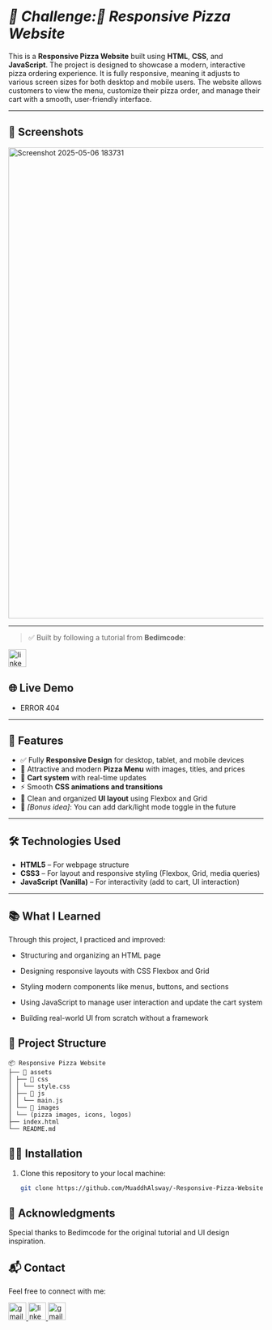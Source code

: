 #  *🚀 Challenge:🍕 Responsive Pizza Website*


This is a **Responsive Pizza Website** built using **HTML**, **CSS**, and **JavaScript**. The project is designed to showcase a modern, interactive pizza ordering experience. It is fully responsive, meaning it adjusts to various screen sizes for both desktop and mobile users. The website allows customers to view the menu, customize their pizza order, and manage their cart with a smooth, user-friendly interface.

---

## 📸 Screenshots

<img width="931" alt="Screenshot 2025-05-06 183731" src="https://github.com/user-attachments/assets/16c24720-c2a0-4e55-ad94-ffca53136e0b" />

---


> ✅ Built by following a tutorial from **Bedimcode**:  
<a href="https://youtu.be/02fqr3OY1VM?feature=shared" target="_blank">
    <img src="https://img.shields.io/static/v1?message=YouTube&logo=youtube&label=&color=red&logoColor=white&labelColor=&style=for-the-badge" height="35" alt="linkedin logo"  />
  </a>



## 🌐 Live Demo
- ERROR 404

---


## 🧠 Features

- ✅ Fully **Responsive Design** for desktop, tablet, and mobile devices
- 🍕 Attractive and modern **Pizza Menu** with images, titles, and prices
- 🛒 **Cart system** with real-time updates
- ⚡ Smooth **CSS animations and transitions**
- 🎨 Clean and organized **UI layout** using Flexbox and Grid
- 🌙 *[Bonus idea]*: You can add dark/light mode toggle in the future

---

## 🛠️ Technologies Used

- **HTML5** – For webpage structure  
- **CSS3** – For layout and responsive styling (Flexbox, Grid, media queries)  
- **JavaScript (Vanilla)** – For interactivity (add to cart, UI interaction)

---

## 📚 What I Learned

Through this project, I practiced and improved:

  - Structuring and organizing an HTML page

  - Designing responsive layouts with CSS Flexbox and Grid

  - Styling modern components like menus, buttons, and sections

  - Using JavaScript to manage user interaction and update the cart system

  - Building real-world UI from scratch without a framework


## 📁 Project Structure
```
📦 Responsive Pizza Website
├── 📁 assets
│ ├── 📁 css
│ │ └── style.css
│ ├── 📁 js
│ │ └── main.js
│ └── 📁 images
│ └── (pizza images, icons, logos)
├── index.html
└── README.md
```
## 🧑‍💻 Installation

1. Clone this repository to your local machine:
   ```bash
   git clone https://github.com/MuaddhAlsway/-Responsive-Pizza-Website-Design-Using-HTML-CSS-And-JavaScript-

## 🙌 Acknowledgments

  Special thanks to Bedimcode for the original tutorial and UI design inspiration.

## 📬 Contact

Feel free to connect with me:

   <a href="https://github.com/MuaddhAlsway" target="_blank">
    <img src="https://img.shields.io/static/v1?message=Github&logo=github&label=&color=black&logoColor=white&labelColor=&style=for-the-badge" height="35" alt="gmail logo"  />
  </a>

   <a href="https://www.linkedin.com/in/muaddh-alsway/" target="_blank">
    <img src="https://img.shields.io/static/v1?message=LinkedIn&logo=linkedin&label=&color=0077B5&logoColor=white&labelColor=&style=for-the-badge" height="35" alt="linkedin logo"  />
  </a>

   <a href="https://mail.google.com/mail/muaddhalsway.com" target="_blank">
    <img src="https://img.shields.io/static/v1?message=Gmail&logo=gmail&label=&color=D14836&logoColor=white&labelColor=&style=for-the-badge" height="35" alt="gmail logo"  />
  </a>


